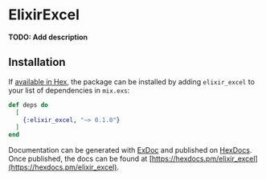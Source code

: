 # ElixirExcel

**TODO: Add description**

## Installation

If [available in Hex](https://hex.pm/docs/publish), the package can be installed
by adding `elixir_excel` to your list of dependencies in `mix.exs`:

```elixir
def deps do
  [
    {:elixir_excel, "~> 0.1.0"}
  ]
end
```

Documentation can be generated with [ExDoc](https://github.com/elixir-lang/ex_doc)
and published on [HexDocs](https://hexdocs.pm). Once published, the docs can
be found at [https://hexdocs.pm/elixir_excel](https://hexdocs.pm/elixir_excel).

